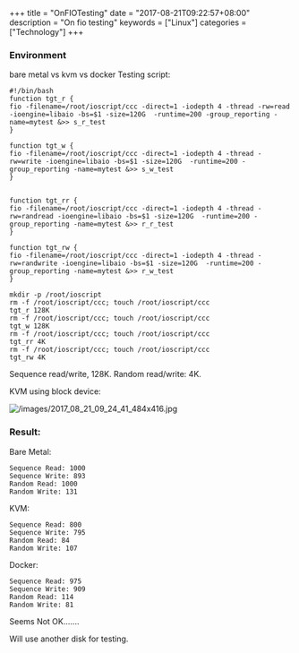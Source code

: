 +++
title = "OnFIOTesting"
date = "2017-08-21T09:22:57+08:00"
description = "On fio testing"
keywords = ["Linux"]
categories = ["Technology"]
+++
### Environment
bare metal vs kvm vs docker
Testing script:    

```
#!/bin/bash
function tgt_r {
fio -filename=/root/ioscript/ccc -direct=1 -iodepth 4 -thread -rw=read -ioengine=libaio -bs=$1 -size=120G  -runtime=200 -group_reporting -name=mytest &>> s_r_test
}

function tgt_w {
fio -filename=/root/ioscript/ccc -direct=1 -iodepth 4 -thread -rw=write -ioengine=libaio -bs=$1 -size=120G  -runtime=200 -group_reporting -name=mytest &>> s_w_test
}


function tgt_rr {
fio -filename=/root/ioscript/ccc -direct=1 -iodepth 4 -thread -rw=randread -ioengine=libaio -bs=$1 -size=120G  -runtime=200 -group_reporting -name=mytest &>> r_r_test
}

function tgt_rw {
fio -filename=/root/ioscript/ccc -direct=1 -iodepth 4 -thread -rw=randwrite -ioengine=libaio -bs=$1 -size=120G  -runtime=200 -group_reporting -name=mytest &>> r_w_test
}

mkdir -p /root/ioscript
rm -f /root/ioscript/ccc; touch /root/ioscript/ccc
tgt_r 128K
rm -f /root/ioscript/ccc; touch /root/ioscript/ccc
tgt_w 128K
rm -f /root/ioscript/ccc; touch /root/ioscript/ccc
tgt_rr 4K
rm -f /root/ioscript/ccc; touch /root/ioscript/ccc
tgt_rw 4K
```
Sequence read/write, 128K. Random read/write: 4K.   

KVM using block device:   

![/images/2017_08_21_09_24_41_484x416.jpg](/images/2017_08_21_09_24_41_484x416.jpg)

###  Result:    
Bare Metal:    

```
Sequence Read: 1000
Sequence Write: 893
Random Read: 1000
Random Write: 131 
```

KVM:    

```
Sequence Read: 800
Sequence Write: 795
Random Read: 84
Random Write: 107
```

Docker:   

```
Sequence Read: 975
Sequence Write: 909
Random Read: 114
Random Write: 81
```
Seems Not OK.......

Will use another disk for testing.    
